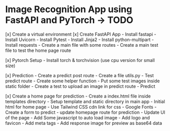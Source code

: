 # Image Recognition App using FastAPI and PyTorch -> TODO

[x] Create a virtual environment
[x] Create FastAPI App
    - Install fastapi
    - Install Uvicorn
    - Install Pytest
    - Install Jinja2
    - Install python-multipart
    - Install requests
    - Create a main file with some routes
    - Create a main test file to test the home page route

[x] Pytorch Setup
    - Install torch & torchvision (use cpu version for small size)

[x] Prediction 
    - Create a predict post route
    - Create a file utils.py
    - Test predict route
    - Create some helper function
    - Put some test images inside static folder
    - Create a test to upload an image in predict route
    - Predict

[x] Create a home page for prediction
    - Create a index.html file inside templates directory
    - Setup template and static directory in main app
    - Initial html for home page
    - Use Tailwind CSS cdn link for css
    - Google Fonts
    - Create a form to predict
    - update homepage route for prediction
    - Update UI of the page
    - Add Some javascript to auto load image
    - Add logo and favicon
    - Add meta tags
    - Add response image for preview as base64 data